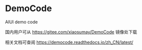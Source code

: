 # DemoCode
AIUI demo code

国内用户可从 https://gitee.com/xiaosumay/DemoCode 镜像处下载

相关文档可查阅 https://democode.readthedocs.io/zh_CN/latest/
